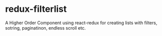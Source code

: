 # redux-filterlist
A Higher Order Component using react-redux for creating lists with filters, sotring, paginatinon, endless scroll etc.

